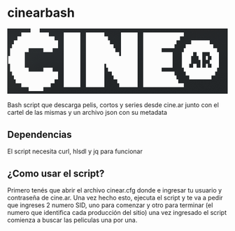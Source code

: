 # cinearbash
![cine.ar ASCII logo](https://raw.githubusercontent.com/GrafoVolaverunt/cinearbash/main/cinearlogo.png)

Bash script que descarga pelis, cortos y series desde cine.ar junto con el cartel de las mismas y un archivo json con su metadata

## Dependencias
El script necesita curl, hlsdl y jq para funcionar

## ¿Como usar el script?
Primero tenés que abrir el archivo cinear.cfg donde e ingresar tu usuario y contraseña de cine.ar.
Una vez hecho esto, ejecuta el script y te va a pedir que ingreses 2 numero SID, uno para comenzar y otro para terminar (el numero que identifica cada producción del sitio) una vez ingresado el script comienza a buscar las peliculas una por una.
